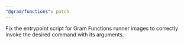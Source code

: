 ```yaml
---
"@gram/functions": patch
---
```


Fix the entrypoint script for Gram Functions runner images to correctly invoke the desired command with its arguments.
